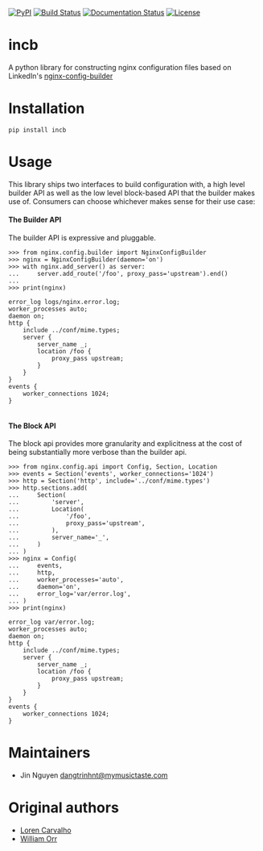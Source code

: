 [![PyPI](https://img.shields.io/pypi/v/nginx-config-builder.svg)](https://pypi.python.org/pypi/nginx-config-builder)
[![Build Status](https://travis-ci.org/linkedin/nginx-config-builder.svg?branch=master)](https://travis-ci.org/linkedin/nginx-config-builder)
[![Documentation Status](https://readthedocs.org/projects/nginx-config-builder/badge/?version=latest)](http://nginx-config-builder.readthedocs.io/en/latest/?badge=latest)
[![License](https://img.shields.io/badge/License-BSD%202--Clause-orange.svg)](https://opensource.org/licenses/BSD-2-Clause)

incb
====

A python library for constructing nginx configuration files based on LinkedIn's [nginx-config-builder](https://github.com/linkedin/nginx-config-builder)

Installation
============
```
pip install incb
```

Usage
=====

This library ships two interfaces to build configuration with, a high level builder API as well as the low level block-based API that the builder makes use of. Consumers can choose whichever makes sense for their use case:

#### The Builder API

The builder API is expressive and pluggable.

```
>>> from nginx.config.builder import NginxConfigBuilder
>>> nginx = NginxConfigBuilder(daemon='on')
>>> with nginx.add_server() as server:
...     server.add_route('/foo', proxy_pass='upstream').end()
...
>>> print(nginx)

error_log logs/nginx.error.log;
worker_processes auto;
daemon on;
http {
    include ../conf/mime.types;
    server {
        server_name _;
        location /foo {
            proxy_pass upstream;
        }
    }
}
events {
    worker_connections 1024;
}
 
```

#### The Block API

The block api provides more granularity and explicitness at the cost of being  substantially more verbose than the builder api.

```
>>> from nginx.config.api import Config, Section, Location
>>> events = Section('events', worker_connections='1024')
>>> http = Section('http', include='../conf/mime.types')
>>> http.sections.add(
...     Section(
...         'server',
...         Location(
...             '/foo',
...             proxy_pass='upstream',
...         ),
...         server_name='_',
...     )
... )
>>> nginx = Config(
...     events,
...     http,
...     worker_processes='auto',
...     daemon='on',
...     error_log='var/error.log',
... )
>>> print(nginx)

error_log var/error.log;
worker_processes auto;
daemon on;
http {
    include ../conf/mime.types;
    server {
        server_name _;
        location /foo {
            proxy_pass upstream;
        }
    }
}
events {
    worker_connections 1024;
}
```

Maintainers
===========

* Jin Nguyen <dangtrinhnt@mymusictaste.com>

Original authors
================

* [Loren Carvalho](https://www.github.com/sixninetynine)
* [William Orr](https://www.github.com/worr)
